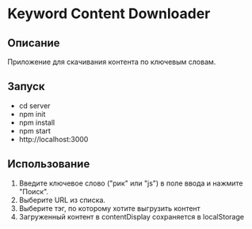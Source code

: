 # Keyword Content Downloader

## Описание

Приложение для скачивания контента по ключевым словам.

## Запуск
- cd server
- npm init
- npm install
- npm start
- http://localhost:3000

## Использование

1. Введите ключевое слово ("рик" или "js") в поле ввода и нажмите "Поиск".
2. Выберите URL из списка.
3. Выберите тэг, по которому хотите выгрузить контент
4. Загруженный контент в contentDisplay сохраняется в localStorage
